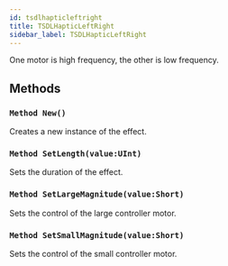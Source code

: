 ```yaml
---
id: tsdlhapticleftright
title: TSDLHapticLeftRight
sidebar_label: TSDLHapticLeftRight
---
```



One motor is high frequency, the other is low frequency.


## Methods

### `Method New()`

Creates a new instance of the effect.


### `Method SetLength(value:UInt)`

Sets the duration of the effect.


### `Method SetLargeMagnitude(value:Short)`

Sets the control of the large controller motor.


### `Method SetSmallMagnitude(value:Short)`

Sets the control of the small controller motor.


